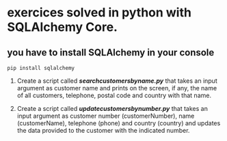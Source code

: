 # exercices solved in python with SQLAlchemy Core.

## you have to install SQLAlchemy in your console

```
pip install sqlalchemy
```

1. Create a script called **_searchcustomersbyname.py_** that takes an input argument as customer name and prints on the screen, if any, the name of all customers, telephone, postal code and country with that name.

2. Create a script called **_updatecustomersbynumber.py_** that takes an input argument as customer number (customerNumber), name (customerName), telephone (phone) and country (country) and updates the data provided to the customer with the indicated number.
